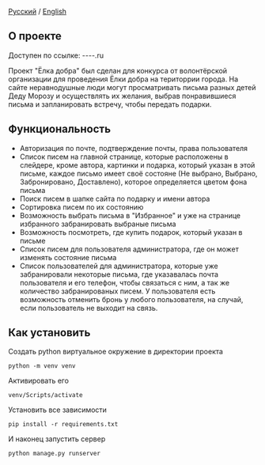 <a href="https://github.com/grimma2/wishtree">Русский</a> / <a href="https://github.com/grimma2/wishtree/blob/main/README-en.md">English</a>

## О проекте

Доступен по ссылке: ----.ru

Проект "Ёлка добра" был сделан для конкурса от волонтёрской организации для проведения Ёлки добра на територрии города. 
На сайте неравнодушные люди могут просматривать письма разных детей Деду Морозу и осуществлять их желания, выбрав понравившиеся письма и запланировать встречу, 
чтобы передать подарки.

## Функциональность

- Авторизация по почте, подтверждение почты, права пользователя
- Список писем на главной странице, которые расположены в слейдере, кроме автора, картинки и подарка, который указан в этой письме, каждое письмо имеет своё состояне (Не выбрано, Выбрано, Забронировано, Доставлено), которое определяется цветом фона письма
- Поиск писем в шапке сайта по подарку и имени автора
- Сортировка писем по их состоянию
- Возможность выбрать письма в "Избранное" и уже на странице избранного забранировать выбраные письма
- Возможность посмотреть, где купить подарок, который указан в письме
- Список писем для пользователя администратора, где он может изменять состояние письма
- Список пользователей для администратора, которые уже забранировали некоторые письма, где указавалась почта пользователя и его телефон, чтобы связаться с ним, а так же количество забранированых писем. У пользователя есть возможность отменить бронь у любого пользователя, на случай, если пользователь не выходит на связь.

## Как установить

Создать python виртуальное окружение в директории проекта
```
python -m venv venv
```
Активировать его
```
venv/Scripts/activate
```
Установить все зависимости
```
pip install -r requirements.txt
```
И наконец запустить сервер
```
python manage.py runserver
```
